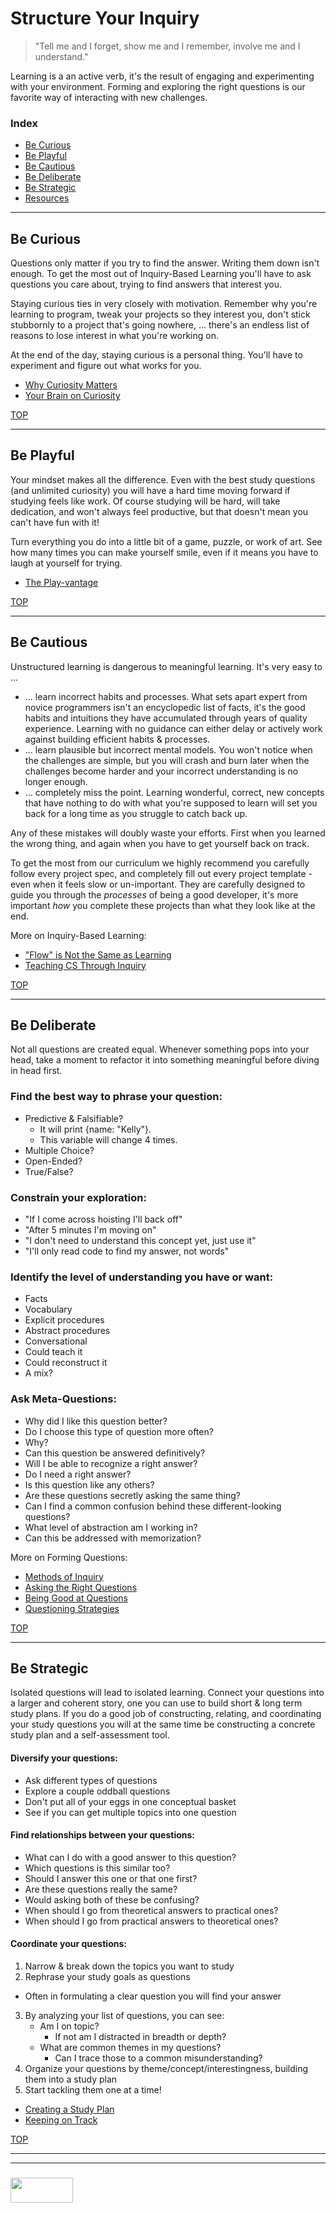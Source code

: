 # Structure Your Inquiry

> "Tell me and I forget, show me and I remember, involve me and I understand."

Learning is a an active verb, it's the result of engaging and experimenting with your environment.  Forming and exploring the right questions is our favorite way of interacting with new challenges.


### Index
* [Be Curious](#be-curious)
* [Be Playful](#be-playful)
* [Be Cautious](#be-cautious)
* [Be Deliberate](#be-deliberate)
* [Be Strategic](#be-strategic)
* [Resources](#resources)


___

## Be Curious

Questions only matter if you try to find the answer. Writing them down isn't enough.  To get the most out of Inquiry-Based Learning you'll have to ask questions you care about, trying to find answers that interest you. 

Staying curious ties in very closely with motivation.  Remember why you're learning to program, tweak your projects so they interest you, don't stick stubbornly to a project that's going nowhere, ... there's an endless list of reasons to lose interest in what you're working on.  

At the end of the day, staying curious is a personal thing.  You'll have to experiment and figure out what works for you.

* [Why Curiosity Matters](https://www.edutopia.org/blog/why-curiosity-enhances-learning-marianne-stenger)
* [Your Brain on Curiosity](https://www.npr.org/sections/ed/2014/10/24/357811146/curiosity-it-may-have-killed-the-cat-but-it-helps-us-learn)

[TOP](#structured-inquiry)

___

## Be Playful

Your mindset makes all the difference.  Even with the best study questions (and unlimited curiosity) you will have a hard time moving forward if studying feels like work.  Of course studying will be hard, will take dedication, and won't always feel productive, but that doesn't mean you can't have fun with it!  

Turn everything you do into a little bit of a game, puzzle, or work of art. See how many times you can make yourself smile, even if it means you have to laugh at yourself for trying.

* [The Play-vantage](http://pressemitteilungen.pr.uni-halle.de/index.php?modus=pmanzeige&pm_id=2662)

[TOP](#structured-inquiry)

___

## Be Cautious

Unstructured learning is dangerous to meaningful learning. It's very easy to ...
* ... learn incorrect habits and processes.  What sets apart expert from novice programmers isn't an encyclopedic list of facts, it's the good habits and intuitions they have accumulated through years of quality experience.  Learning with no guidance can either delay or actively work against building efficient habits & processes.
* ... learn plausible but incorrect mental models.  You won't notice when the challenges are simple, but you will crash and burn later when the challenges become harder and your incorrect understanding is no longer enough.
* ... completely miss the point.  Learning wonderful, correct, new concepts that have nothing to do with what you're supposed to learn will set you back for a long time as you struggle to catch back up.

Any of these mistakes will doubly waste your efforts. First when you learned the wrong thing, and again when you have to get yourself back on track.

To get the most from our curriculum we highly recommend you carefully follow every project spec, and completely fill out every project template - even when it feels slow or un-important.  They are carefully designed to guide you through the _processes_ of being a good developer,  it's more important _how_ you complete these projects than what they look like at the end.

More on Inquiry-Based Learning:
* ["Flow" is Not the Same as Learning](https://eic.rsc.org/opinion/the-case-against-inquiry-based-learning/2010103.article)
* [Teaching CS Through Inquiry](https://computinged.wordpress.com/2010/12/27/teaching-computer-science-through-inquiry/)

[TOP](#structured-inquiry)

___

## Be Deliberate

Not all questions are created equal.  Whenever something pops into your head, take a moment to refactor it into something meaningful before diving in head first.

### __Find the best way to phrase your question__:
* Predictive & Falsifiable?
  * It will print {name: "Kelly"}.
  * This variable will change 4 times.
* Multiple Choice?
* Open-Ended?
* True/False?


### __Constrain your exploration__:
* "If I come across hoisting I'll back off"
* "After 5 minutes I'm moving on"
* "I don't need to understand this concept yet, just use it"
* "I'll only read code to find my answer, not words"

### __Identify the level of understanding you have or want__:
* Facts
* Vocabulary
* Explicit procedures
* Abstract procedures
* Conversational
* Could teach it
* Could reconstruct it
* A mix?


### __Ask Meta-Questions__:
* Why did I like this question better?
* Do I choose this type of question more often?
* Why?
* Can this question be answered definitively?
* Will I be able to recognize a right answer?
* Do I need a right answer?
* Is this question like any others?
* Are these questions secretly asking the same thing?
* Can I find a common confusion behind these different-looking questions?
* What level of abstraction am I working in?
* Can this be addressed with memorization?


More on Forming Questions:
* [Methods of Inquiry](https://elearningindustry.com/inquiry-based-learning-model)
* [Asking the Right Questions](https://thinkeracademy.com/questioning-improves-your-learning/)
* [Being Good at Questions](https://medium.com/@gordon_zhu/how-to-be-great-at-asking-questions-e37be04d0603)
* [Questioning Strategies](https://www.teachthought.com/critical-thinking/8-strategies-to-help-students-ask-great-questions/)

[TOP](#structured-inquiry)

___


## Be Strategic

Isolated questions will lead to isolated learning.  Connect your questions into a larger and coherent story, one you can use to build short & long term study plans. If you do a good job of constructing, relating, and coordinating your study questions you will at the same time be constructing a concrete study plan and a self-assessment tool.




#### __Diversify your questions__:
* Ask different types of questions
* Explore a couple oddball questions
* Don't put all of your eggs in one conceptual basket
* See if you can get multiple topics into one question

#### __Find relationships between your questions__:
* What can I do with a good answer to this question?
* Which questions is this similar too?
* Should I answer this one or that one first?
* Are these questions really the same?
* Would asking both of these be confusing?
* When should I go from theoretical answers to practical ones?
* When should I go from practical answers to theoretical ones?


#### __Coordinate your questions__:
1. Narrow & break down the topics you want to study
2. Rephrase your study goals as questions
  * Often in formulating a clear question you will find your answer
3. By analyzing your list of questions, you can see:
   * Am I on topic?
     * If not am I distracted in breadth or depth?
   * What are common themes in my questions? 
     * Can I trace those to a common misunderstanding?
4. Organize your questions by theme/concept/interestingness, building them into a study plan
5. Start tackling them one at a time!


* [Creating a Study Plan](https://www.intelligent.com/create-a-study-plan/)
* [Keeping on Track](https://www.youtube.com/watch?v=XgH3b-LY1uc)


[TOP](#structured-inquiry)


___
___
### <a href="http://elewa.education/blog" target="_blank"><img src="https://user-images.githubusercontent.com/18554853/34921062-506450ae-f97d-11e7-875f-6feeb26ad72d.png" width="100" height="40"/></a>